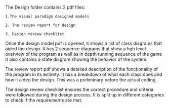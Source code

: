 The Design folder contains 2 pdf files:

	1.The visual paradigm designed models
	
	2. The review report for design
	
	3. Design review checklist

Once the design model pdf is opened, it shows a list of class diagrams that aided the design.
It has 2 sequence diagrams that show a hgh level overview of the program as well as in depth running sequence of the game
It also contains a state diagram showing the behavior of the system.

The review report pdf shows a detailed description of the functionality of the program in its entirety. 
It has a breakdown of what each class does and how it aided the design. This was a preliminary before the actual coding.

The design review checklist ensures the correct procedure and criteria were followed during the design process. 
It is split up in different categories to check if the requirements are met.

